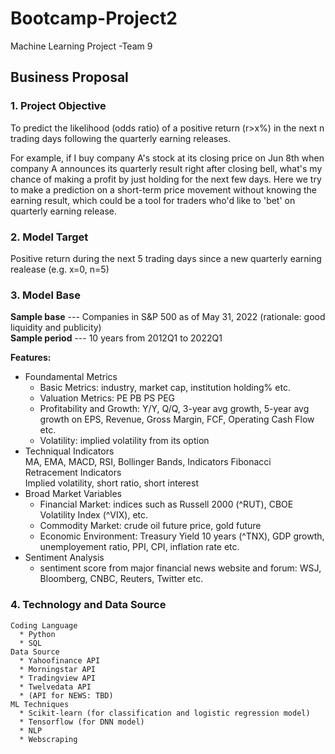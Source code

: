 # Bootcamp-Project2
Machine Learning Project -Team 9

## Business Proposal
### **1. Project Objective** 

To predict the likelihood (odds ratio) of a positive return (r>x%) in the next n trading days following the quarterly earning releases. <br />

For example, if I buy company A's stock at its closing price on Jun 8th when company A announces its quarterly result right after closing bell, what's my chance of making a profit by just holding for the next few days. Here we try to make a prediction on a short-term price movement without knowing the earning result, which could be a tool for traders who'd like to 'bet' on quarterly earning release.

### **2. Model Target** <br />

Positive return during the next 5 trading days since a new quarterly earning realease (e.g. x=0, n=5)

### **3. Model Base** <br />

**Sample base** --- Companies in S&P 500 as of May 31, 2022 (rationale: good liquidity and publicity)<br />
**Sample period** --- 10 years from 2012Q1 to 2022Q1<br />

**Features:**
  * Foundamental Metrics<br />
    * Basic Metrics: industry, market cap, institution holding% etc.<br />
    * Valuation Metrics: PE PB PS PEG <br />
    * Profitability and Growth: Y/Y, Q/Q, 3-year avg growth, 5-year avg growth on EPS, Revenue, Gross Margin, FCF, Operating Cash Flow etc. <br />
    * Volatility: implied volatility from its option
  * Techniqual Indicators<br />
    MA, EMA, MACD, RSI, Bollinger Bands, Indicators Fibonacci Retracement Indicators<br />
    Implied volatility, short ratio, short interest <br />
  * Broad Market Variables<br />
    * Financial Market: indices such as Russell 2000 (^RUT), CBOE Volatility Index (^VIX), etc.
    * Commodity Market: crude oil future price, gold future
    * Economic Environment: Treasury Yield 10 years (^TNX), GDP growth, unemployement ratio, PPI, CPI, inflation rate etc.
  * Sentiment Analysis<br />
    * sentiment score from major financial news website and forum: WSJ, Bloomberg, CNBC, Reuters, Twitter etc.  
 
 ### **4. Technology and Data Source** <br />
    Coding Language
      * Python
      * SQL
    Data Source
      * Yahoofinance API
      * Morningstar API
      * Tradingview API
      * Twelvedata API
      * (API for NEWS: TBD)
    ML Techniques
      * Scikit-learn (for classification and logistic regression model)
      * Tensorflow (for DNN model)
      * NLP
      * Webscraping

